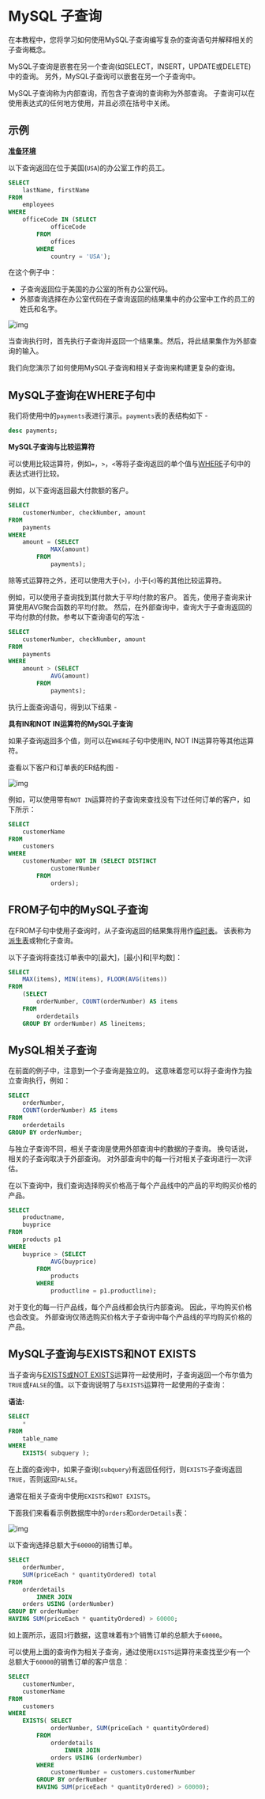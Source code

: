 # MySQL 子查询 			

在本教程中，您将学习如何使用MySQL子查询编写复杂的查询语句并解释相关的子查询概念。

MySQL子查询是嵌套在另一个查询(如SELECT，INSERT，UPDATE或DELETE)中的查询。 另外，MySQL子查询可以嵌套在另一个子查询中。

MySQL子查询称为内部查询，而包含子查询的查询称为外部查询。 子查询可以在使用表达式的任何地方使用，并且必须在括号中关闭。

## 示例

**[准备环境](./setup.html)**

以下查询返回在位于美国(`USA`)的办公室工作的员工。

```sql
SELECT 
    lastName, firstName
FROM
    employees
WHERE
    officeCode IN (SELECT 
            officeCode
        FROM
            offices
        WHERE
            country = 'USA');
```

在这个例子中：

- 子查询返回位于美国的办公室的所有办公室代码。
- 外部查询选择在办公室代码在子查询返回的结果集中的办公室中工作的员工的姓氏和名字。

![img](./images/subquery.png)

当查询执行时，首先执行子查询并返回一个结果集。然后，将此结果集作为外部查询的输入。

我们向您演示了如何使用MySQL子查询和相关子查询来构建更复杂的查询。

## MySQL子查询在WHERE子句中

我们将使用中的`payments`表进行演示。`payments`表的表结构如下 - 

```sql
desc payments;
```

**MySQL子查询与比较运算符**

可以使用比较运算符，例如`=`，`>`，`<`等将子查询返回的单个值与[WHERE](./where.html)子句中的表达式进行比较。

例如，以下查询返回最大付款额的客户。

```sql
SELECT 
    customerNumber, checkNumber, amount
FROM
    payments
WHERE
    amount = (SELECT 
            MAX(amount)
        FROM
            payments);
```

除等式运算符之外，还可以使用大于(`>`)，小于(`<`)等的其他比较运算符。

例如，可以使用子查询找到其付款大于平均付款的客户。 首先，使用子查询来计算使用AVG聚合函数的平均付款。 然后，在外部查询中，查询大于子查询返回的平均付款的付款。参考以下查询语句的写法 - 

```sql
SELECT 
    customerNumber, checkNumber, amount
FROM
    payments
WHERE
    amount > (SELECT 
            AVG(amount)
        FROM
            payments);
```

执行上面查询语句，得到以下结果 - 

**具有IN和NOT IN运算符的MySQL子查询**

如果子查询返回多个值，则可以在`WHERE`子句中使用IN, NOT IN运算符等其他运算符。

查看以下客户和订单表的ER结构图 - 

![img](./images/sub1.png)

例如，可以使用带有`NOT IN`运算符的子查询来查找没有下过任何订单的客户，如下所示：

```sql
SELECT 
    customerName
FROM
    customers
WHERE
    customerNumber NOT IN (SELECT DISTINCT
            customerNumber
        FROM
            orders);
```

## FROM子句中的MySQL子查询

在FROM子句中使用子查询时，从子查询返回的结果集将用作[临时表](./table-temporary.html)。 该表称为[派生表](./table-derived.html)或物化子查询。

以下子查询将查找订单表中的[最大]，[最小]和[平均数]：

```sql
SELECT 
    MAX(items), MIN(items), FLOOR(AVG(items))
FROM
    (SELECT 
        orderNumber, COUNT(orderNumber) AS items
    FROM
        orderdetails
    GROUP BY orderNumber) AS lineitems;
```

##  MySQL相关子查询

在前面的例子中，注意到一个子查询是独立的。 这意味着您可以将子查询作为独立查询执行，例如：

```sql
SELECT 
    orderNumber, 
    COUNT(orderNumber) AS items
FROM
    orderdetails
GROUP BY orderNumber;
```

与独立子查询不同，相关子查询是使用外部查询中的数据的子查询。 换句话说，相关的子查询取决于外部查询。 对外部查询中的每一行对相关子查询进行一次评估。

在以下查询中，我们查询选择购买价格高于每个产品线中的产品的平均购买价格的产品。

```sql
SELECT 
    productname,
    buyprice
FROM
    products p1
WHERE
    buyprice > (SELECT 
            AVG(buyprice)
        FROM
            products
        WHERE
            productline = p1.productline);
```

对于变化的每一行产品线，每个产品线都会执行内部查询。 因此，平均购买价格也会改变。 外部查询仅筛选购买价格大于子查询中每个产品线的平均购买价格的产品。

## MySQL子查询与EXISTS和NOT EXISTS

当子查询与[EXISTS或NOT EXISTS](./exists.html)运算符一起使用时，子查询返回一个布尔值为`TRUE`或`FALSE`的值。以下查询说明了与`EXISTS`运算符一起使用的子查询：

**语法:**

```sql
SELECT 
    *
FROM
    table_name
WHERE
    EXISTS( subquery );
```

在上面的查询中，如果子查询(`subquery`)有返回任何行，则`EXISTS`子查询返回`TRUE`，否则返回`FALSE`。

通常在相关子查询中使用`EXISTS`和`NOT EXISTS`。

下面我们来看看示例数据库中的`orders`和`orderDetails`表：

![img](./images/sub2.png)

以下查询选择总额大于`60000`的销售订单。

```sql
SELECT 
    orderNumber, 
    SUM(priceEach * quantityOrdered) total
FROM
    orderdetails
        INNER JOIN
    orders USING (orderNumber)
GROUP BY orderNumber
HAVING SUM(priceEach * quantityOrdered) > 60000;
```

如上面所示，返回`3`行数据，这意味着有`3`个销售订单的总额大于`60000`。

可以使用上面的查询作为相关子查询，通过使用`EXISTS`运算符来查找至少有一个总额大于`60000`的销售订单的客户信息：

```sql
SELECT 
    customerNumber, 
    customerName
FROM
    customers
WHERE
    EXISTS( SELECT 
            orderNumber, SUM(priceEach * quantityOrdered)
        FROM
            orderdetails
                INNER JOIN
            orders USING (orderNumber)
        WHERE
            customerNumber = customers.customerNumber
        GROUP BY orderNumber
        HAVING SUM(priceEach * quantityOrdered) > 60000);
```

